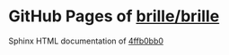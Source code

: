 GitHub Pages of [brille/brille](https://github.com/brille/brille.git)
======================================
Sphinx HTML documentation of [4ffb0bb0](https://github.com/brille/brille/tree/4ffb0bb00c602e270b4fe1ff15a17a3251e23d55)
